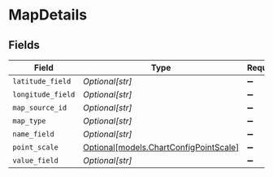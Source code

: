 # MapDetails


## Fields

| Field                                                                        | Type                                                                         | Required                                                                     | Description                                                                  |
| ---------------------------------------------------------------------------- | ---------------------------------------------------------------------------- | ---------------------------------------------------------------------------- | ---------------------------------------------------------------------------- |
| `latitude_field`                                                             | *Optional[str]*                                                              | :heavy_minus_sign:                                                           | N/A                                                                          |
| `longitude_field`                                                            | *Optional[str]*                                                              | :heavy_minus_sign:                                                           | N/A                                                                          |
| `map_source_id`                                                              | *Optional[str]*                                                              | :heavy_minus_sign:                                                           | N/A                                                                          |
| `map_type`                                                                   | *Optional[str]*                                                              | :heavy_minus_sign:                                                           | N/A                                                                          |
| `name_field`                                                                 | *Optional[str]*                                                              | :heavy_minus_sign:                                                           | N/A                                                                          |
| `point_scale`                                                                | [Optional[models.ChartConfigPointScale]](../models/chartconfigpointscale.md) | :heavy_minus_sign:                                                           | N/A                                                                          |
| `value_field`                                                                | *Optional[str]*                                                              | :heavy_minus_sign:                                                           | N/A                                                                          |
